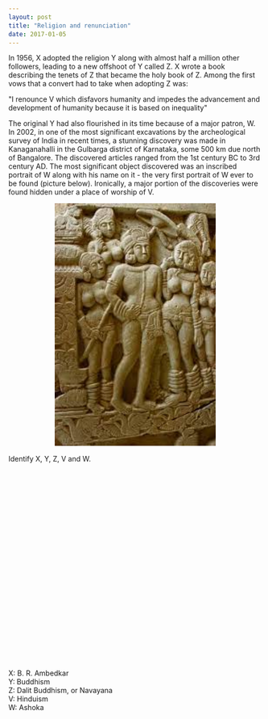 ```yaml
---
layout: post
title: "Religion and renunciation"
date: 2017-01-05
---
```


In 1956, X adopted the religion Y along with almost half a million other followers, leading to a new offshoot of Y called Z. X wrote a book describing the tenets of Z that became the holy book of Z. Among the first vows that a convert had to take when adopting Z was:

"I renounce V which disfavors humanity and impedes the advancement and development of humanity because it is based on inequality"

The original Y had also flourished in its time because of a major patron, W. In 2002, in one of the most significant excavations by the archeological survey of India in recent times, a stunning discovery was made in Kanaganahalli in the Gulbarga district of Karnataka, some 500 km due north of Bangalore. The discovered articles ranged from the 1st century BC to 3rd century AD. The most significant object discovered was an inscribed portrait of W along with his name on it - the very first portrait of W ever to be found (picture below). Ironically, a major portion of the discoveries were found hidden under a place of worship of V.

<p align="center">
  <img width="320"  src="/assets/kanaganahalli.jpg">
</p>

Identify X, Y, Z, V and W.
\
\
\
\
\
\
\
\
\
\
\
\
\
\
\
\
\
\
\
\
\
\
\
\
\
X: B. R. Ambedkar\
Y: Buddhism\
Z: Dalit Buddhism, or Navayana\
V: Hinduism\
W: Ashoka
